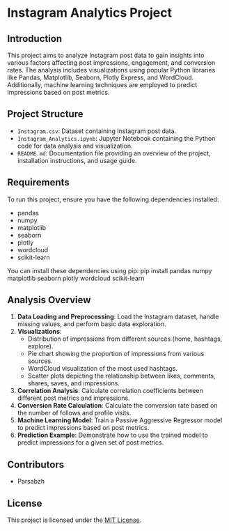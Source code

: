 # Instagram Analytics Project

## Introduction
This project aims to analyze Instagram post data to gain insights into various factors affecting post impressions, engagement, and conversion rates. The analysis includes visualizations using popular Python libraries like Pandas, Matplotlib, Seaborn, Plotly Express, and WordCloud. Additionally, machine learning techniques are employed to predict impressions based on post metrics.

## Project Structure
- `Instagram.csv`: Dataset containing Instagram post data.
- `Instagram_Analytics.ipynb`: Jupyter Notebook containing the Python code for data analysis and visualization.
- `README.md`: Documentation file providing an overview of the project, installation instructions, and usage guide.

## Requirements
To run this project, ensure you have the following dependencies installed:
- pandas
- numpy
- matplotlib
- seaborn
- plotly
- wordcloud
- scikit-learn

You can install these dependencies using pip:
pip install pandas numpy matplotlib seaborn plotly wordcloud scikit-learn

## Analysis Overview
1. **Data Loading and Preprocessing**: Load the Instagram dataset, handle missing values, and perform basic data exploration.
2. **Visualizations**:
    - Distribution of impressions from different sources (home, hashtags, explore).
    - Pie chart showing the proportion of impressions from various sources.
    - WordCloud visualization of the most used hashtags.
    - Scatter plots depicting the relationship between likes, comments, shares, saves, and impressions.
3. **Correlation Analysis**: Calculate correlation coefficients between different post metrics and impressions.
4. **Conversion Rate Calculation**: Calculate the conversion rate based on the number of follows and profile visits.
5. **Machine Learning Model**: Train a Passive Aggressive Regressor model to predict impressions based on post metrics.
6. **Prediction Example**: Demonstrate how to use the trained model to predict impressions for a given set of post metrics.

## Contributors
- Parsabzh

## License
This project is licensed under the [MIT License](LICENSE).

